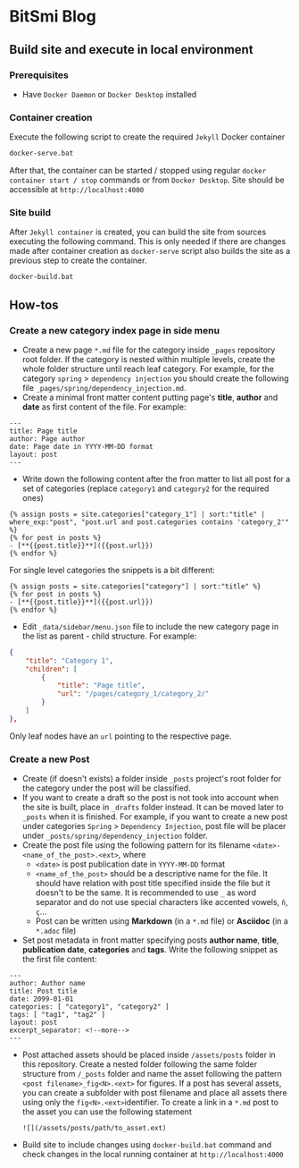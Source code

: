 # BitSmi Blog

## Build site and execute in local environment

### Prerequisites

- Have `Docker Daemon` or `Docker Desktop` installed

### Container creation

Execute the following script to create the required `Jekyll` Docker container

```sh
docker-serve.bat
```

After that, the container can be started / stopped using regular `docker container start / stop` commands or from `Docker Desktop`. Site should be accessible at `http://localhost:4000`

### Site build

After `Jekyll container` is created, you can build the site from sources executing the following command. This is only needed if there are changes made after container creation as 
`docker-serve` script also builds the site as a previous step to create the container.

```sh
docker-build.bat
```

## How-tos

### Create a new category index page in side menu

- Create a new page `*.md` file for the category inside `_pages` repository root folder. If the category is nested within multiple levels, create the whole folder structure until reach leaf category. 
For example, for the category `spring` > `dependency injection` you should create the following file `_pages/spring/dependency_injection.md`.
- Create a minimal front matter content putting page's **title**, **author** and **date** as first content of the file. For example:
```
---
title: Page title
author: Page author
date: Page date in YYYY-MM-DD format
layout: post
---
```
- Write down the following content after the fron matter to list all post for a set of categories (replace `category1` and `category2` for the required ones)
```
{% assign posts = site.categories["category_1"] | sort:"title" | where_exp:"post", "post.url and post.categories contains 'category_2'" %}
{% for post in posts %}
- [**{{post.title}}**]({{post.url}})
{% endfor %}
```
For single level categories the snippets is a bit different:
```
{% assign posts = site.categories["category"] | sort:"title" %}
{% for post in posts %}
- [**{{post.title}}**]({{post.url}})
{% endfor %}
``` 
- Edit `_data/sidebar/menu.json` file to include the new category page in the list as parent - child structure. For example:
```json
{
	"title": "Category 1",
	"children": [
		{
			"title": "Page title",
			"url": "/pages/category_1/category_2/"
		}
	]
},
```
Only leaf nodes have an `url` pointing to the respective page.

### Create a new Post

- Create (if doesn't exists) a folder inside `_posts` project's root folder for the category under the post will be classified. 
- If you want to create a draft so the post is not took into account when the site is built, place in `_drafts` folder instead. It can be moved later to `_posts` when it is finished.
  For example, if you want to create a new post under categories `Spring` > `Dependency Injection`, post file will be placer under `_posts/spring/dependency_injection` folder.
- Create the post file using the following pattern for its filename `<date>-<name_of_the_post>.<ext>`, where
	- `<date>` is post publication date in `YYYY-MM-DD` format
	- `<name_of_the_post>` should be a descriptive name for the file. It should have relation with post title specified inside the file but it doesn't to be the same.
	  It is recommended to use `_` as word separator and do not use special characters like accented vowels, `ñ`, `ç`...
	- Post can be written using **Markdown** (in a `*.md` file) or **Asciidoc** (in a `*.adoc` file)
- Set post metadata in front matter specifying posts **author name**, **title**, **publication date**, **categories** and **tags**. Write the following snippet as the first file content:
```
---
author: Author name
title: Post title
date: 2099-01-01
categories: [ "category1", "category2" ]
tags: [ "tag1", "tag2" ]
layout: post
excerpt_separator: <!--more-->
---
```
- Post attached assets should be placed inside `/assets/posts` folder in this repository. Create a nested folder following the same folder structure from `/_posts` folder and name the asset
  following the pattern `<post filename>_fig<N>.<ext>` for figures. If a post has several assets, you can create a subfolder with post filename and place all assets there using only the `fig<N>.<ext>`identifier. To create a link in a `*.md` post to the asset you can use the following statement
  ```
  ![](/assets/posts/path/to_asset.ext)
  ```
- Build site to include changes using `docker-build.bat` command and check changes in the local running container at `http://localhost:4000`
